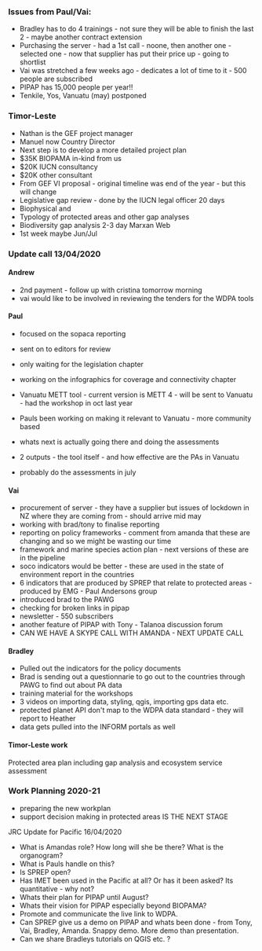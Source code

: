 ### Issues from Paul/Vai:  
- Bradley has to do 4 trainings - not sure they will be able to finish the last 2 - maybe another contract extension  
- Purchasing the server - had a 1st call - noone, then another one - selected one - now that supplier has put their price up - going to shortlist  
- Vai was stretched a few weeks ago - dedicates a lot of time to it - 500 people are subscribed  
- PIPAP has 15,000 people per year!!  
- Tenkile, Yos, Vanuatu (may) postponed  

### Timor-Leste  
- Nathan is the GEF project manager  
- Manuel now Country Director  
- Next step is to develop a more detailed project plan  
- $35K BIOPAMA in-kind from us  
- $20K IUCN consultancy  
- $20K other consultant  
- From GEF VI proposal - original timeline was end of the year - but this will change  
- Legislative gap review - done by the IUCN legal officer 20 days  
- Biophysical and  
- Typology of protected areas and other gap analyses  
- Biodiversity gap analysis 2-3 day Marxan Web  
- 1st week maybe Jun/Jul  

### Update call 13/04/2020
#### Andrew
- 2nd payment - follow up with cristina tomorrow morning
- vai would like to be involved in reviewing the tenders for the WDPA tools
#### Paul
- focused on the sopaca reporting
- sent on to editors for review
- only waiting for the legislation chapter
- working on the infographics for coverage and connectivity chapter

- Vanuatu METT tool - current version is METT 4 - will be sent to Vanuatu - had the workshop in oct last year
- Pauls been working on making it relevant to Vanuatu - more community based
- whats next is actually going there and doing the assessments
- 2 outputs - the tool itself - and how effective are the PAs in Vanuatu
- probably do the assessments in july
#### Vai
- procurement of server - they have a supplier but issues of lockdown in NZ where they are coming from - should arrive mid may
- working with brad/tony to finalise reporting
- reporting on policy frameworks - comment from amanda that these are changing and so we might be wasting our time
- framework and marine species action plan - next versions of these are in the pipeline
- soco indicators would be better - these are used in the state of environment report in the countries
- 6 indicators that are produced by SPREP that relate to protected areas - produced by EMG - Paul Andersons group
- introduced brad to the PAWG
- checking for broken links in pipap
- newsletter - 550 subscribers
- another feature of PIPAP with Tony - Talanoa discussion forum
- CAN WE HAVE A SKYPE CALL WITH AMANDA - NEXT UPDATE CALL
#### Bradley
- Pulled out the indicators for the policy documents
- Brad is sending out a questionnarie to go out to the countries through PAWG to find out about PA data
- training material for the workshops
- 3 videos on importing data, styling, qgis, importing gps data etc.
- protected planet API don't map to the WDPA data standard - they will report to Heather
- data gets pulled into the INFORM portals as well
#### Timor-Leste work
Protected area plan including gap analysis and ecosystem service assessment
### Work Planning 2020-21
- preparing the new workplan
- support decision making in protected areas IS THE NEXT STAGE


JRC Update for Pacific 16/04/2020
- What is Amandas role? How long will she be there? What is the organogram?
- What is Pauls handle on this?
- Is SPREP open?
- Has IMET been used in the Pacific at all? Or has it been asked? Its quantitative - why not?
- Whats their plan for PIPAP until August?
- Whats their vision for PIPAP especially beyond BIOPAMA?
- Promote and communicate the live link to WDPA.
- Can SPREP give us a demo on PIPAP and whats been done - from Tony, Vai, Bradley, Amanda. Snappy demo. More demo than presentation.
- Can we share Bradleys tutorials on QGIS etc. ?
